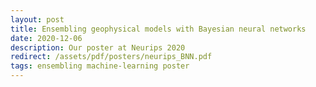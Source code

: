 ```yaml
---
layout: post
title: Ensembling geophysical models with Bayesian neural networks
date: 2020-12-06
description: Our poster at Neurips 2020
redirect: /assets/pdf/posters/neurips_BNN.pdf
tags: ensembling machine-learning poster
---
```

